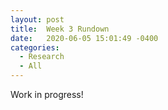 ```yaml
---
layout: post
title:  Week 3 Rundown
date:   2020-06-05 15:01:49 -0400
categories:
  - Research
  - All
---
```

Work in progress!
